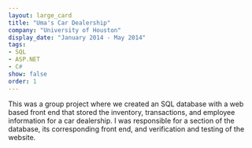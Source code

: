 ```yaml
---
layout: large_card
title: "Uma's Car Dealership"
company: "University of Houston"
display_date: "January 2014 - May 2014"
tags: 
- SQL
- ASP.NET
- C#
show: false
order: 1
---
```


This was a group project where we created an SQL database with a web based front end that stored the inventory,
transactions, and employee information for a car dealership. I was responsible for a section of the database,
its corresponding front end, and verification and testing of the website.